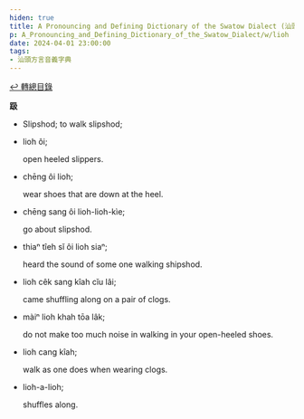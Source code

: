 ```yaml
---
hiden: true
title: A Pronouncing and Defining Dictionary of the Swatow Dialect (汕頭方言音義字典) / lioh
p: A_Pronouncing_and_Defining_Dictionary_of_the_Swatow_Dialect/w/lioh
date: 2024-04-01 23:00:00
tags: 
- 汕頭方言音義字典
---
```


[↩️ 轉總目錄](/A_Pronouncing_and_Defining_Dictionary_of_the_Swatow_Dialect)


**趿**
- Slipshod; to walk slipshod;

- lioh ôi;

  open heeled slippers.

- chēng ôi lioh;

  wear shoes that are down at the heel.

- chēng sang ôi lioh-lioh-kìe;

  go about slipshod.

- thiaⁿ tîeh sĭ ôi lioh siaⁿ;

  heard the sound of some one walking shipshod.

- lioh cêk sang kîah cĭu lâi;

  came shuffling along on a pair of clogs.

- màiⁿ lioh khah tōa lâk;

  do not make too much noise in walking in your open-heeled shoes.

- lioh cang kîah;

  walk as one does when wearing clogs.

- lioh-a-lioh;

  shuffles along.
